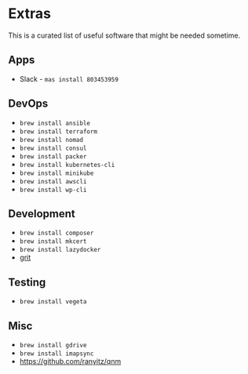 # Extras

This is a curated list of useful software that might be needed sometime.

## Apps
- Slack - `mas install 803453959`

## DevOps
- `brew install ansible`
- `brew install terraform`
- `brew install nomad`
- `brew install consul`
- `brew install packer`
- `brew install kubernetes-cli`
- `brew install minikube`
- `brew install awscli`
- `brew install wp-cli`

## Development
- `brew install composer`
- `brew install mkcert`
- `brew install lazydocker`
- [grit](https://docs.grit.io/)

## Testing
- `brew install vegeta`

## Misc
- `brew install gdrive`
- `brew install imapsync`
- https://github.com/ranyitz/qnm